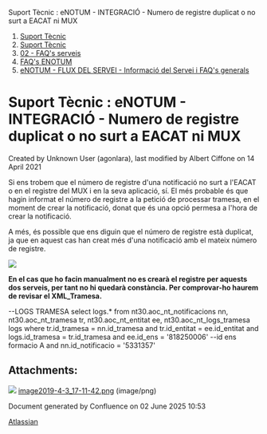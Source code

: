 Suport Tècnic : eNOTUM - INTEGRACIÓ - Numero de registre duplicat o no surt a EACAT ni MUX  

1.  [Suport Tècnic](index.md)
2.  [Suport Tècnic](13893782.md)
3.  [02 - FAQ's serveis](26313393.md)
4.  [FAQ's ENOTUM](28705561.md)
5.  [eNOTUM - FLUX DEL SERVEI - Informació del Servei i FAQ's generals](26313306.md)

Suport Tècnic : eNOTUM - INTEGRACIÓ - Numero de registre duplicat o no surt a EACAT ni MUX
==========================================================================================

Created by Unknown User (agonlara), last modified by Albert Ciffone on 14 April 2021

Si ens trobem que el número de registre d'una notificació no surt a l'EACAT o en el registre del MUX i en la seva aplicació, sí. El més probable és que hagin informat el número de registre a la petició de processar tramesa, en el moment de crear la notificació, donat que és una opció permesa a l'hora de crear la notificació. 

A més, és possible que ens diguin que el número de registre està duplicat, ja que en aquest cas han creat més d'una notificació amb el mateix número de registre. 

![](attachments/26313320/26315832.png)

  

**En el cas que ho facin manualment no es crearà el registre per aquests dos serveis, per tant no hi quedarà constància. Per comprovar-ho haurem de revisar el XML\_Tramesa.** 

\--LOGS TRAMESA
select logs.\*
  from nt30.aoc\_nt\_notificacions nn,
       nt30.aoc\_nt\_tramesa       tr,
       nt30.aoc\_nt\_entitat       ee,
       nt30.aoc\_nt\_logs\_tramesa  logs
 where tr.id\_tramesa = nn.id\_tramesa
   and tr.id\_entitat = ee.id\_entitat
   and logs.id\_tramesa = tr.id\_tramesa
   and ee.id\_ens = '818250006' --id ens formacio A
   and nn.id\_notificacio = '5331357'

  

  

  

Attachments:
------------

![](images/icons/bullet_blue.gif) [image2019-4-3\_17-11-42.png](attachments/26313320/26315832.png) (image/png)  

Document generated by Confluence on 02 June 2025 10:53

[Atlassian](http://www.atlassian.com/)